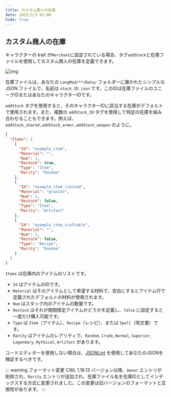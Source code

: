 ```yaml
---
title: カスタム商人の在庫
date: 2025/1/3 01:00
hide: true
---
```


## カスタム商人の在庫

キャラクターの trait が`Merchant`に設定されている場合、タグ`addStock`と在庫ファイルを使用してカスタム商人の在庫を定義できます。

![img](https://i.postimg.cc/59gzM54K/image.png)

在庫ファイルは、あなたの `LangMod/**/Data/` フォルダーに置かれたシンプルな JSON ファイルで、名前は `stock_ID.json` です。このIDは在庫ファイルのユニークIDまたはあなたのキャラクターIDです。

`addStock` タグを使用すると、そのキャラクターIDに該当する在庫がデフォルトで使用されます。また、複数の `addStock_ID` タグを使用して特定の在庫を組み合わせることもできます。例えば、`addStock_shared,addStock_armor,addStock_weapon` のように。

```json
{
  "Items": [
    {
      "Id": "example_item",
      "Material": "",
      "Num": 1,
      "Restock": true,
      "Type": "Item",
      "Rarity": "Random"
    },
    {
      "Id": "example_item_limited",
      "Material": "granite",
      "Num": 1,
      "Restock": false,
      "Type": "Item",
      "Rarity": "Artifact"
    },
    {
      "Id": "example_item_craftable",
      "Material": "",
      "Num": 1,
      "Restock": false,
      "Type": "Recipe",
      "Rarity": "Random"
    }
  ]
}
```

`Items` は在庫内のアイテムのリストです。

+ `Id` はアイテムのIDです。
+ `Material` はそのアイテムとして希望する材料で、空白にするとアイテム行で定義されたデフォルトの材料が使用されます。
+ `Num` はスタック内のアイテムの数量です。
+ `Restock` はそれが期間限定アイテムかどうかを定義し、`false` に設定すると一度だけ購入可能です。
+ `Type` は `Item`（アイテム）、`Recipe`（レシピ）、または `Spell`（呪文書）です。
+ `Rarity` はアイテムのレアリティで、`Random`, `Crude`, `Normal`, `Superior`, `Legendary`, `Mythical`, `Artifact` があります。

コードエディターを使用しない場合は、[JSONLint](https://jsonlint.com/) を使用してあなたのJSONを検証するべきです。

::: warning フォーマット変更
CWL 1.18.13 バージョン以降、`Owner` エントリが削除され、`Rarity` エントリが追加され、在庫ファイル名を在庫IDとしてインデックスする方式に変更されました。この変更は旧バージョンのフォーマットと互換性があります。
:::